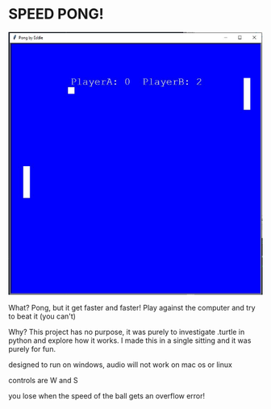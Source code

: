 # SPEED PONG!

![](speed%20pong.JPG)



What?
Pong, but it get faster and faster!
Play against the computer and try to beat it (you can't)

Why?
This project has no purpose, it was purely to investigate .turtle in python and explore how it works.
I made this in a single sitting and it was purely for fun.


designed to run on windows, audio will not work on mac os or linux 

controls are W and S

you lose when the speed of the ball gets an overflow error!



